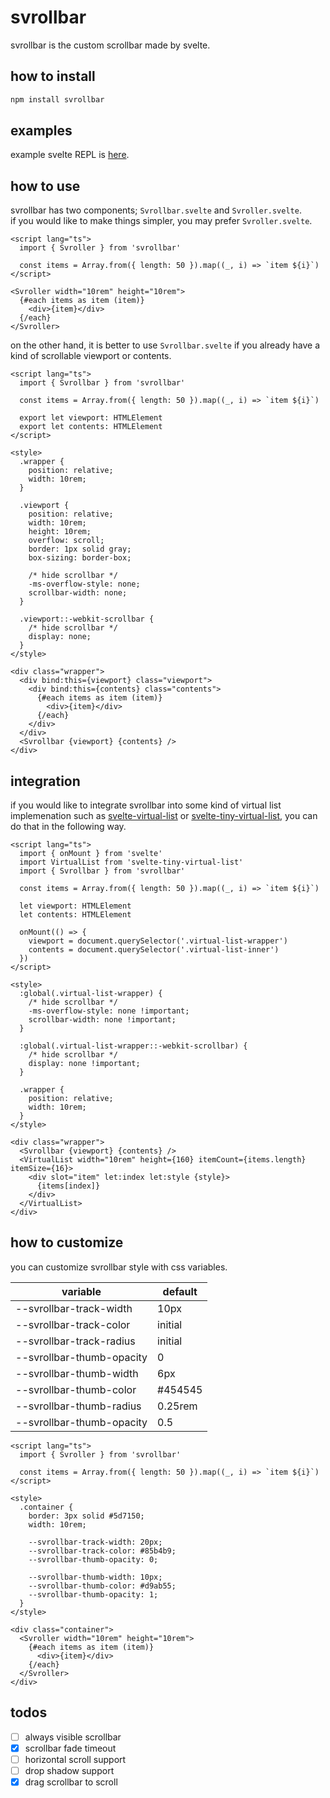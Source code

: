 # svrollbar

svrollbar is the custom scrollbar made by svelte.

## how to install

```bash
npm install svrollbar
```

## examples

example svelte REPL is [here](https://svelte.dev/repl/d600db3bde4742ec8d9751e009d94159?version=3.35.0).

## how to use

svrollbar has two components; `Svrollbar.svelte` and `Svroller.svelte`.  
if you would like to make things simpler, you may prefer `Svroller.svelte`.

```svelte
<script lang="ts">
  import { Svroller } from 'svrollbar'

  const items = Array.from({ length: 50 }).map((_, i) => `item ${i}`)
</script>

<Svroller width="10rem" height="10rem">
  {#each items as item (item)}
    <div>{item}</div>
  {/each}
</Svroller>
```

on the other hand, it is better to use `Svrollbar.svelte`
if you already have a kind of scrollable viewport or contents.

```svelte
<script lang="ts">
  import { Svrollbar } from 'svrollbar'

  const items = Array.from({ length: 50 }).map((_, i) => `item ${i}`)

  export let viewport: HTMLElement
  export let contents: HTMLElement
</script>

<style>
  .wrapper {
    position: relative;
    width: 10rem;
  }

  .viewport {
    position: relative;
    width: 10rem;
    height: 10rem;
    overflow: scroll;
    border: 1px solid gray;
    box-sizing: border-box;

    /* hide scrollbar */
    -ms-overflow-style: none;
    scrollbar-width: none;
  }

  .viewport::-webkit-scrollbar {
    /* hide scrollbar */
    display: none;
  }
</style>

<div class="wrapper">
  <div bind:this={viewport} class="viewport">
    <div bind:this={contents} class="contents">
      {#each items as item (item)}
        <div>{item}</div>
      {/each}
    </div>
  </div>
  <Svrollbar {viewport} {contents} />
</div>
```

## integration

if you would like to integrate svrollbar into some kind of virtual list
implemenation such as
[svelte-virtual-list](https://github.com/sveltejs/svelte-virtual-list)
or
[svelte-tiny-virtual-list](https://github.com/Skayo/svelte-tiny-virtual-list),
you can do that in the following way.

```svelte
<script lang="ts">
  import { onMount } from 'svelte'
  import VirtualList from 'svelte-tiny-virtual-list'
  import { Svrollbar } from 'svrollbar'

  const items = Array.from({ length: 50 }).map((_, i) => `item ${i}`)

  let viewport: HTMLElement
  let contents: HTMLElement

  onMount(() => {
    viewport = document.querySelector('.virtual-list-wrapper')
    contents = document.querySelector('.virtual-list-inner')
  })
</script>

<style>
  :global(.virtual-list-wrapper) {
    /* hide scrollbar */
    -ms-overflow-style: none !important;
    scrollbar-width: none !important;
  }

  :global(.virtual-list-wrapper::-webkit-scrollbar) {
    /* hide scrollbar */
    display: none !important;
  }

  .wrapper {
    position: relative;
    width: 10rem;
  }
</style>

<div class="wrapper">
  <Svrollbar {viewport} {contents} />
  <VirtualList width="10rem" height={160} itemCount={items.length} itemSize={16}>
    <div slot="item" let:index let:style {style}>
      {items[index]}
    </div>
  </VirtualList>
</div>
```

## how to customize

you can customize svrollbar style with css variables.

| variable                  | default |
| ------------------------- | ------- |
| --svrollbar-track-width   | 10px    |
| --svrollbar-track-color   | initial |
| --svrollbar-track-radius  | initial |
| --svrollbar-thumb-opacity | 0       |
| --svrollbar-thumb-width   | 6px     |
| --svrollbar-thumb-color   | #454545 |
| --svrollbar-thumb-radius  | 0.25rem |
| --svrollbar-thumb-opacity | 0.5     |

```svelte
<script lang="ts">
  import { Svroller } from 'svrollbar'

  const items = Array.from({ length: 50 }).map((_, i) => `item ${i}`)
</script>

<style>
  .container {
    border: 3px solid #5d7150;
    width: 10rem;

    --svrollbar-track-width: 20px;
    --svrollbar-track-color: #85b4b9;
    --svrollbar-thumb-opacity: 0;

    --svrollbar-thumb-width: 10px;
    --svrollbar-thumb-color: #d9ab55;
    --svrollbar-thumb-opacity: 1;
  }
</style>

<div class="container">
  <Svroller width="10rem" height="10rem">
    {#each items as item (item)}
      <div>{item}</div>
    {/each}
  </Svroller>
</div>
```

## todos

- [ ] always visible scrollbar
- [x] scrollbar fade timeout
- [ ] horizontal scroll support
- [ ] drop shadow support
- [x] drag scrollbar to scroll
